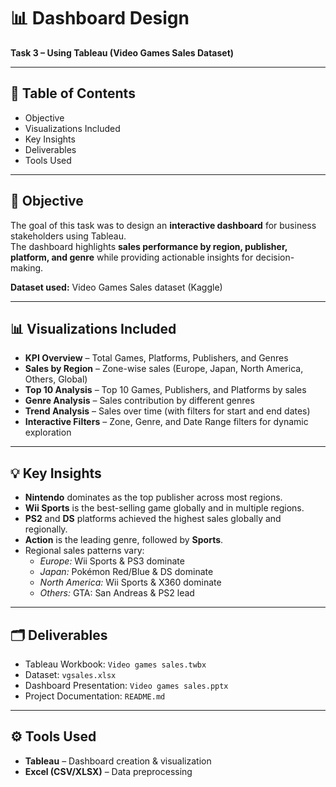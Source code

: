 # 📊 Dashboard Design  
**Task 3 – Using Tableau (Video Games Sales Dataset)**  

---

## 🔗 Table of Contents  
- Objective  
- Visualizations Included  
- Key Insights  
- Deliverables  
- Tools Used  

---

## 🎯 Objective  
The goal of this task was to design an **interactive dashboard** for business stakeholders using Tableau.  
The dashboard highlights **sales performance by region, publisher, platform, and genre** while providing actionable insights for decision-making.  

**Dataset used:** Video Games Sales dataset (Kaggle)  

---

## 📊 Visualizations Included  
- **KPI Overview** – Total Games, Platforms, Publishers, and Genres  
- **Sales by Region** – Zone-wise sales (Europe, Japan, North America, Others, Global)  
- **Top 10 Analysis** – Top 10 Games, Publishers, and Platforms by sales  
- **Genre Analysis** – Sales contribution by different genres  
- **Trend Analysis** – Sales over time (with filters for start and end dates)  
- **Interactive Filters** – Zone, Genre, and Date Range filters for dynamic exploration  

---

## 💡 Key Insights  
- **Nintendo** dominates as the top publisher across most regions.  
- **Wii Sports** is the best-selling game globally and in multiple regions.  
- **PS2** and **DS** platforms achieved the highest sales globally and regionally.  
- **Action** is the leading genre, followed by **Sports**.  
- Regional sales patterns vary:  
  - *Europe:* Wii Sports & PS3 dominate  
  - *Japan:* Pokémon Red/Blue & DS dominate  
  - *North America:* Wii Sports & X360 dominate  
  - *Others:* GTA: San Andreas & PS2 lead  

---

## 🗂 Deliverables  
- Tableau Workbook: `Video games sales.twbx`  
- Dataset: `vgsales.xlsx`  
- Dashboard Presentation: `Video games sales.pptx`  
- Project Documentation: `README.md`  

---

## ⚙️ Tools Used  
- **Tableau** – Dashboard creation & visualization  
- **Excel (CSV/XLSX)** – Data preprocessing  
